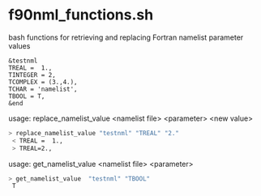 f90nml_functions.sh
===================

bash functions for retrieving and replacing Fortran namelist parameter values

```
&testnml
TREAL =  1.,
TINTEGER = 2,
TCOMPLEX = (3.,4.),
TCHAR = 'namelist',
TBOOL = T,
&end
```

usage: replace_namelist_value \<namelist file\> \<parameter\> \<new value\>

```bash
> replace_namelist_value "testnml" "TREAL" "2."
 < TREAL =  1.,
 > TREAL=2.,
```

usage: get_namelist_value \<namelist file\> \<parameter\>

```bash
> get_namelist_value  "testnml" "TBOOL"
 T
```


